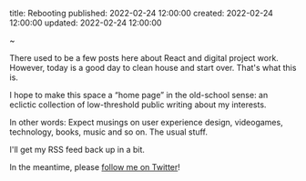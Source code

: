 title: Rebooting
published: 2022-02-24 12:00:00
created: 2022-02-24 12:00:00
updated: 2022-02-24 12:00:00

~

There used to be a few posts here about React and digital project work. However, today is a good day to clean house and start over. That's what this is.

I hope to make this space a “home page” in the old-school sense: an eclictic collection of low-threshold public writing about my interests.

In other words: Expect musings on user experience design, videogames, technology, books, music and so on. The usual stuff.

I'll get my RSS feed back up in a bit.

In the meantime, please [follow me on Twitter](https://twitter.com/oerhoert)!